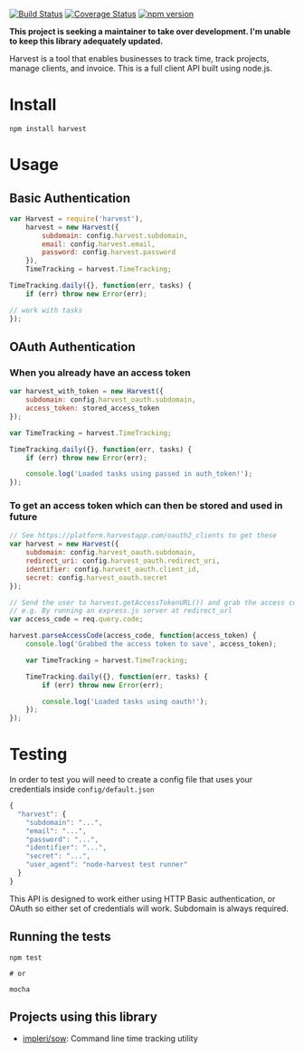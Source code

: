[![Build Status](https://travis-ci.org/log0ymxm/node-harvest.svg?branch=master)](https://travis-ci.org/log0ymxm/node-harvest)
[![Coverage Status](https://coveralls.io/repos/log0ymxm/node-harvest/badge.svg?branch=master)](https://coveralls.io/r/log0ymxm/node-harvest?branch=master)
[![npm version](https://badge.fury.io/js/harvest.svg)](http://badge.fury.io/js/harvest)


**This project is seeking a maintainer to take over development. I'm unable to keep this library adequately updated.**


Harvest is a tool that enables businesses to track time, track projects, manage clients, and invoice. This is a full client API built using node.js.

# Install

    npm install harvest

# Usage

## Basic Authentication

```js
var Harvest = require('harvest'),
    harvest = new Harvest({
        subdomain: config.harvest.subdomain,
        email: config.harvest.email,
        password: config.harvest.password
    }),
    TimeTracking = harvest.TimeTracking;

TimeTracking.daily({}, function(err, tasks) {
    if (err) throw new Error(err);

// work with tasks
});
```
## OAuth Authentication

### When you already have an access token

```js
var harvest_with_token = new Harvest({
    subdomain: config.harvest_oauth.subdomain,
    access_token: stored_access_token
});

var TimeTracking = harvest.TimeTracking;

TimeTracking.daily({}, function(err, tasks) {
    if (err) throw new Error(err);

    console.log('Loaded tasks using passed in auth_token!');
});
```

### To get an access token which can then be stored and used in future

```js
// See https://platform.harvestapp.com/oauth2_clients to get these
var harvest = new Harvest({
    subdomain: config.harvest_oauth.subdomain,
    redirect_uri: config.harvest_oauth.redirect_uri,
    identifier: config.harvest_oauth.client_id,
    secret: config.harvest_oauth.secret
});

// Send the user to harvest.getAccessTokenURL()) and grab the access code passed as a get parameter
// e.g. By running an express.js server at redirect_url
var access_code = req.query.code;

harvest.parseAccessCode(access_code, function(access_token) {
    console.log('Grabbed the access token to save', access_token);

    var TimeTracking = harvest.TimeTracking;

    TimeTracking.daily({}, function(err, tasks) {
        if (err) throw new Error(err);

        console.log('Loaded tasks using oauth!');
    });
});
```

# Testing

In order to test you will need to create a config file that uses your credentials inside `config/default.json`

```js
{
  "harvest": {
    "subdomain": "...",
    "email": "...",
    "password": "...",
    "identifier": "...",
    "secret": "...",
    "user_agent": "node-harvest test runner"
  }
}
```

This API is designed to work either using HTTP Basic authentication, or OAuth so either set of credentials will work. Subdomain is always required.

## Running the tests

    npm test

    # or

    mocha

## Projects using this library

- [impleri/sow](https://github.com/impleri/sow): Command line time tracking utility
